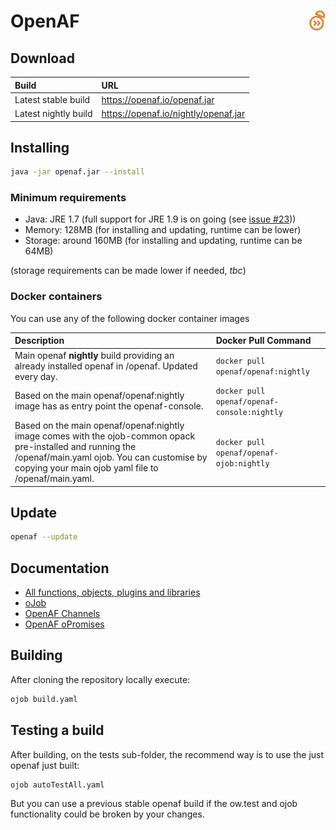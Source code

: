 # OpenAF <a href="/"><img align="right" src="images/openaf_small.png"></a>

## Download

| Build | URL |
|:----- |:--- |
| Latest stable build | https://openaf.io/openaf.jar |
| Latest nightly build | https://openaf.io/nightly/openaf.jar |

## Installing 

````bash
java -jar openaf.jar --install
````

### Minimum requirements

* Java: JRE 1.7 (full support for JRE 1.9 is on going (see [issue #23](../issues/23)))
* Memory: 128MB (for installing and updating, runtime can be lower)
* Storage: around 160MB (for installing and updating, runtime can be 64MB)

(storage requirements can be made lower if needed, _tbc_)

### Docker containers

You can use any of the following docker container images

| Description | Docker Pull Command |
|:----------- |:------------------- |
| Main openaf **nightly** build providing an already installed openaf in /openaf. Updated every day. | ````docker pull openaf/openaf:nightly```` |
| Based on the main openaf/openaf:nightly image has as entry point the openaf-console. | ````docker pull openaf/openaf-console:nightly```` |
| Based on the main openaf/openaf:nightly image comes with the ojob-common opack pre-installed and running the /openaf/main.yaml ojob. You can customise by copying your main ojob yaml file to /openaf/main.yaml. | ````docker pull openaf/openaf-ojob:nightly```` |

## Update

````bash
openaf --update
````

## Documentation

* [All functions, objects, plugins and libraries](documentation)
* [oJob](oJob)
* [OpenAF Channels](OpenAF-Channels)
* [OpenAF oPromises](OpenAF-oPromise)

## Building

After cloning the repository locally execute: 
````bash 
ojob build.yaml
````

## Testing a build

After building, on the tests sub-folder, the recommend way is to use the just openaf just built:

````bash
ojob autoTestAll.yaml
````

But you can use a previous stable openaf build if the ow.test and ojob functionality could be broken by your changes.
